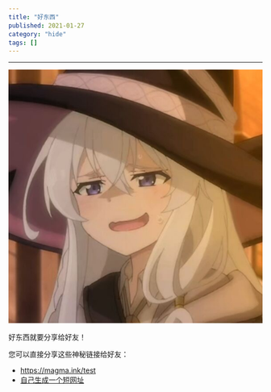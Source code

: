 ```yaml
---
title: "好东西"
published: 2021-01-27
category: "hide"
tags: []
---
```


<script type="text/javascript" src="https://player.dogecloud.com/js/loader"></script>

<script type="text/javascript">var player = new DogePlayer({ container: document.getElementById('player'), userId: 2164, vcode: 'fff8de59b6eed760', autoPlay: true });</script>

---

![](images/image-2.png)

好东西就要分享给好友！

您可以直接分享这些神秘链接给好友：

- https://magma.ink/test
- [自己生成一个短网址](https://www.baidu.com/s?ie=UTF-8&wd=%E7%9F%AD%E7%BD%91%E5%9D%80)
